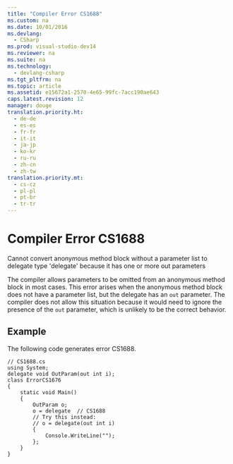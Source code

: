 ```yaml
---
title: "Compiler Error CS1688"
ms.custom: na
ms.date: 10/01/2016
ms.devlang: 
  - CSharp
ms.prod: visual-studio-dev14
ms.reviewer: na
ms.suite: na
ms.technology: 
  - devlang-csharp
ms.tgt_pltfrm: na
ms.topic: article
ms.assetid: e15672a1-2570-4e65-99fc-7acc190ae643
caps.latest.revision: 12
manager: douge
translation.priority.ht: 
  - de-de
  - es-es
  - fr-fr
  - it-it
  - ja-jp
  - ko-kr
  - ru-ru
  - zh-cn
  - zh-tw
translation.priority.mt: 
  - cs-cz
  - pl-pl
  - pt-br
  - tr-tr
---
```

# Compiler Error CS1688
Cannot convert anonymous method block without a parameter list to delegate type 'delegate' because it has one or more out parameters  
  
 The compiler allows parameters to be omitted from an anonymous method block in most cases. This error arises when the anonymous method block does not have a parameter list, but the delegate has an `out` parameter. The compiler does not allow this situation because it would need to ignore the presence of the `out` parameter, which is unlikely to be the correct behavior.  
  
## Example  
 The following code generates error CS1688.  
  
```  
// CS1688.cs  
using System;  
delegate void OutParam(out int i);  
class ErrorCS1676  
{  
    static void Main()   
    {  
        OutParam o;  
        o = delegate  // CS1688  
        // Try this instead:  
        // o = delegate(out int i)  
        {   
            Console.WriteLine("");  
        };  
    }  
}  
```